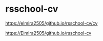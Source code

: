 #  rsschool-cv
[https://elmira2505/github.io/rsschool-cv/cv](https://elmira2505/github.io/rsschool-cv/cv)

[https://Elmira2505/github.io/rsschool-cv](https://Elmira2505/github.io/rsschool-cv)

